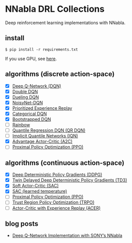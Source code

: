 # NNabla DRL Collections
Deep reinforcement learning implementations with NNabla.

## install
```
$ pip install -r requirements.txt
```
If you use GPU, see [here](https://nnabla.readthedocs.io/en/latest/python/pip_installation_cuda.html).

## algorithms (discrete action-space)
- [x] [Deep Q-Network (DQN)](https://www.nature.com/articles/nature14236)
- [x] [Double DQN](https://arxiv.org/abs/1509.06461)
- [x] [Dueling DQN](https://arxiv.org/abs/1511.06581)
- [x] [NoisyNet-DQN](https://arxiv.org/abs/1706.10295)
- [x] [Prioritized Experience Replay](https://arxiv.org/abs/1511.05952)
- [x] [Categorical DQN](https://arxiv.org/abs/1707.06887)
- [x] [Bootstrapped DQN](https://arxiv.org/abs/1602.04621)
- [ ] [Rainbow](https://arxiv.org/abs/1710.02298)
- [ ] [Quantile Regression DQN (QR DQN)](https://arxiv.org/abs/1710.10044)
- [ ] [Implicit Quantile Networks (IQN)](https://arxiv.org/abs/1806.06923)
- [x] [Advantage Actor-Critic (A2C)](https://arxiv.org/abs/1602.01783)
- [ ] [Proximal Policy Optimization (PPO)](https://arxiv.org/abs/1707.06347)

## algorithms (continuous action-space)
- [x] [Deep Deterministic Policy Gradients (DDPG)](https://arxiv.org/abs/1509.02971)
- [x] [Twin Delayed Deep Deterministic Policy Gradients (TD3)](https://arxiv.org/abs/1802.09477)
- [x] [Soft Actor-Critic (SAC)](https://arxiv.org/abs/1801.01290)
- [x] [SAC (learned temperature)](https://arxiv.org/abs/1812.05905)
- [ ] [Proximal Policy Optimization (PPO)](https://arxiv.org/abs/1707.06347)
- [ ] [Trust Region Policy Optimization (TRPO)](https://arxiv.org/abs/1502.05477)
- [ ] [Actor-Critic with Experience Replay (ACER)](https://arxiv.org/abs/1611.01224)

## blog posts
- [Deep Q-Network Implementation with SONY’s NNabla](https://towardsdatascience.com/deep-q-network-implementation-with-sonys-nnabla-490d945deb8e)
